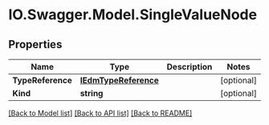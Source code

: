 # IO.Swagger.Model.SingleValueNode
## Properties

Name | Type | Description | Notes
------------ | ------------- | ------------- | -------------
**TypeReference** | [**IEdmTypeReference**](IEdmTypeReference.md) |  | [optional] 
**Kind** | **string** |  | [optional] 

[[Back to Model list]](../README.md#documentation-for-models) [[Back to API list]](../README.md#documentation-for-api-endpoints) [[Back to README]](../README.md)

